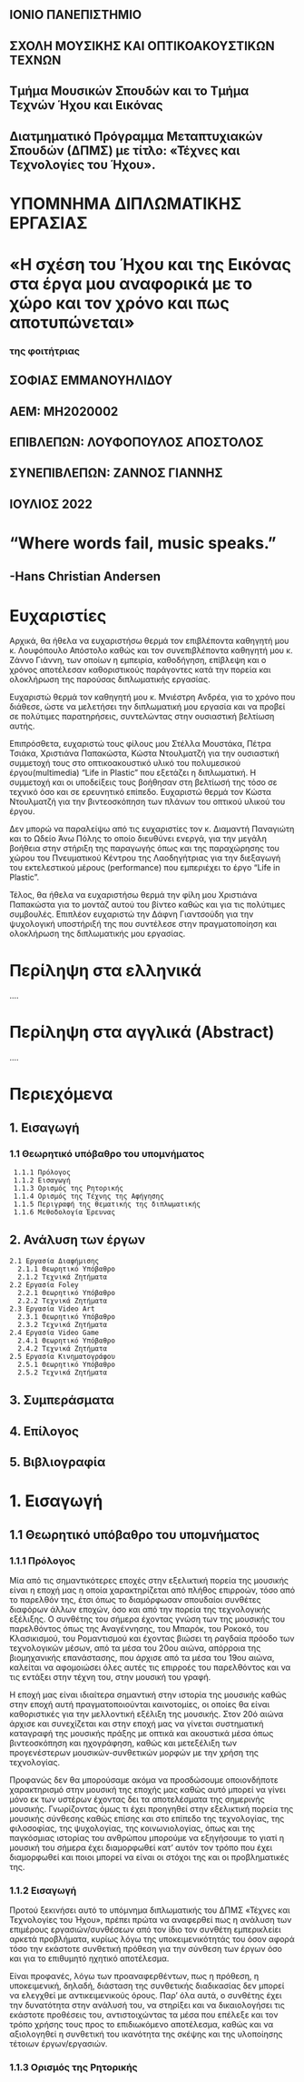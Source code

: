 ## ΙΟΝΙΟ ΠΑΝΕΠΙΣΤΗΜΙΟ

## ΣΧΟΛΗ ΜΟΥΣΙΚΗΣ ΚΑΙ ΟΠΤΙΚΟΑΚΟΥΣΤΙΚΩΝ ΤΕΧΝΩΝ

## Τμήμα Μουσικών Σπουδών και το Τμήμα Τεχνών Ήχου και Εικόνας

## Διατμηματικό Πρόγραμμα Μεταπτυχιακών Σπουδών (ΔΠΜΣ) με τίτλο: «Τέχνες και Τεχνολογίες του Ήχου».

# ΥΠΟΜΝΗΜΑ ΔΙΠΛΩΜΑΤΙΚΗΣ ΕΡΓΑΣΙΑΣ

# «Η σχέση του Ήχου και της Εικόνας στα έργα μου αναφορικά με το χώρο και τον χρόνο και πως αποτυπώνεται»

### της φοιτήτριας
## ΣΟΦΙΑΣ ΕΜΜΑΝΟΥΗΛΙΔΟΥ
## ΑΕΜ: ΜΗ2020002

## ΕΠΙΒΛΕΠΩΝ: ΛΟΥΦΟΠΟΥΛΟΣ ΑΠΟΣΤΟΛΟΣ
## ΣΥΝΕΠΙΒΛΕΠΩΝ: ΖΑΝΝΟΣ ΓΙΑΝΝΗΣ

## ΙΟΥΛΙΟΣ 2022






# “Where words fail, music speaks.”
## -Hans Christian Andersen








# Ευχαριστίες
Αρχικά, θα ήθελα να ευχαριστήσω θερμά τον επιβλέποντα καθηγητή μου κ. Λουφόπουλο Απόστολο καθώς και τον συνεπιβλέποντα καθηγητή μου κ. Ζάννο Γιάννη, των  οποίων η εμπειρία, καθοδήγηση, επίβλεψη και ο χρόνος αποτέλεσαν καθοριστικούς παράγοντες κατά την πορεία και ολοκλήρωση της παρούσας διπλωματικής εργασίας.

Ευχαριστώ θερμά τον καθηγητή μου κ. Μνιέστρη Ανδρέα, για το χρόνο που διάθεσε, ώστε να μελετήσει την διπλωματική μου εργασία και να προβεί σε πολύτιμες παρατηρήσεις, συντελώντας στην ουσιαστική βελτίωση αυτής.

Επιπρόσθετα, ευχαριστώ τους φίλους μου Στέλλα Μουστάκα, Πέτρα Τσιάκα, Χριστιάνα Παπακώστα, Κώστα Ντουλματζή  για την ουσιαστική συμμετοχή τους στο οπτικοακουστικό υλικό του πολυμεσικού έργου(multimedia) “Life in Plastic” που εξετάζει η διπλωματική. Η συμμετοχή και οι υποδείξεις τους βοήθησαν στη βελτίωσή της τόσο σε τεχνικό όσο και σε ερευνητικό επίπεδο. Ευχαριστώ θερμά τον Κώστα Ντουλματζή για την βιντεοσκόπηση των πλάνων του οπτικού υλικού του έργου.  

Δεν μπορώ να παραλείψω από τις ευχαριστίες τον κ. Διαμαντή Παναγιώτη και το Ωδείο Άνω Πόλης το οποίο διευθύνει ενεργά, για την μεγάλη βοήθεια στην στήριξη της παραγωγής όπως και της παραχώρησης του χώρου του Πνευματικού Κέντρου της Λαοδηγήτριας για την διεξαγωγή του εκτελεστικού μέρους (performance) που εμπεριέχει το έργο “Life in Plastic”.

Τέλος, θα ήθελα να ευχαριστήσω θερμά την φίλη μου Χριστιάνα Παπακώστα για το μοντάζ αυτού του βίντεο καθώς και για τις πολύτιμες συμβουλές. Επιπλέον ευχαριστώ την Δάφνη Γιαντσούδη για την ψυχολογική υποστήριξή της που συντέλεσε στην πραγματοποίηση και ολοκλήρωση της διπλωματικής μου εργασίας.

# Περίληψη στα ελληνικά
....

# Περίληψη στα αγγλικά (Abstract)
....

# Περιεχόμενα

## 1. Εισαγωγή
### 1.1 Θεωρητικό υπόβαθρο του υπομνήματος
     1.1.1 Πρόλογος
     1.1.2 Εισαγωγή
     1.1.3 Ορισμός της Ρητορικής
     1.1.4 Ορισμός της Τέχνης της Αφήγησης
     1.1.5 Περιγραφή της θεματικής της διπλωματικής
     1.1.6 Μεθοδολογία Έρευνας
## 2. Ανάλυση των έργων
    2.1 Εργασία Διαφήμισης
      2.1.1 Θεωρητικό Υπόβαθρο
      2.1.2 Τεχνικά Ζητήματα
    2.2 Εργασία Foley
      2.2.1 Θεωρητικό Υπόβαθρο
      2.2.2 Τεχνικά Ζητήματα
    2.3 Εργασία Video Art
      2.3.1 Θεωρητικό Υπόβαθρο
      2.3.2 Τεχνικά Ζητήματα
    2.4 Εργασία Video Game
      2.4.1 Θεωρητικό Υπόβαθρο
      2.4.2 Τεχνικά Ζητήματα
    2.5 Εργασία Κινηματογράφου
      2.5.1 Θεωρητικό Υπόβαθρο
      2.5.2 Τεχνικά Ζητήματα
## 3. Συμπεράσματα
## 4. Επίλογος
## 5. Βιβλιογραφία

# 1. Εισαγωγή
## 1.1 Θεωρητικό υπόβαθρο του υπομνήματος

### 1.1.1 Πρόλογος

Μία από τις σημαντικότερες εποχές στην εξελικτική πορεία της μουσικής είναι η εποχή μας η οποία χαρακτηρίζεται από πλήθος επιρροών, τόσο από το παρελθόν της, έτσι όπως το διαμόρφωσαν σπουδαίοι συνθέτες διαφόρων άλλων εποχών, όσο και από την πορεία της τεχνολογικής εξέλιξης. Ο συνθέτης του σήμερα έχοντας γνώση των της μουσικής του παρελθόντος όπως της Αναγέννησης, του Μπαρόκ, του Ροκοκό, του Κλασικισμού, του Ρομαντισμού και  έχοντας βιώσει τη ραγδαία πρόοδο των τεχνολογικών μέσων, από τα μέσα του 20ου αιώνα, απόρροια της βιομηχανικής επανάστασης, που άρχισε από τα μέσα του 19ου αιώνα, καλείται να αφομοιώσει όλες αυτές τις επιρροές του παρελθόντος και να τις εντάξει στην τέχνη του, στην μουσική του γραφή.

Η εποχή μας είναι ιδιαίτερα σημαντική στην ιστορία της μουσικής καθώς στην εποχή αυτή πραγματοποιούνται καινοτομίες, οι οποίες θα είναι καθοριστικές για την μελλοντική εξέλιξη της μουσικής. Στον 20ό αιώνα άρχισε και συνεχίζεται και στην εποχή μας να γίνεται συστηματική καταγραφή της μουσικής πράξης με οπτικά και ακουστικά μέσα όπως βιντεοσκόπηση και ηχογράφηση, καθώς και μετεξέλιξη των προγενέστερων μουσικών-συνθετικών μορφών με την χρήση της τεχνολογίας.  

Προφανώς δεν θα μπορούσαμε ακόμα να προσδώσουμε οποιονδήποτε χαρακτηρισμό στην μουσική της εποχής μας καθώς αυτό μπορεί να γίνει μόνο εκ των υστέρων έχοντας δει τα αποτελέσματα της σημερινής μουσικής. Γνωρίζοντας όμως τι έχει προηγηθεί στην εξελικτική πορεία της μουσικής σύνθεσης καθώς επίσης και στο επίπεδο της τεχνολογίας, της φιλοσοφίας, της ψυχολογίας, της κοινωνιολογίας, όπως και της παγκόσμιας ιστορίας του ανθρώπου μπορούμε να εξηγήσουμε το γιατί η μουσική του σήμερα έχει διαμορφωθεί κατ’ αυτόν τον τρόπο που έχει διαμορφωθεί και ποιοι μπορεί να είναι οι στόχοι της και οι προβληματικές της.

### 1.1.2 Εισαγωγή

Προτού ξεκινήσει αυτό το υπόμνημα διπλωματικής του ΔΠΜΣ «Τέχνες και Τεχνολογίες του Ήχου», πρέπει πρώτα να αναφερθεί πως η ανάλυση των επιμέρους εργασιών/συνθέσεων από τον ίδιο τον συνθέτη εμπερικλείει αρκετά προβλήματα, κυρίως λόγω της υποκειμενικότητάς του όσον αφορά τόσο την εκάστοτε συνθετική πρόθεση για την σύνθεση των έργων όσο και για το επιθυμητό ηχητικό αποτέλεσμα.

Είναι προφανές, λόγω των προαναφερθέντων, πως η πρόθεση, η υποκειμενική, δηλαδή, διάσταση της συνθετικής διαδικασίας δεν μπορεί να ελεγχθεί με αντικειμενικούς όρους. Παρ’ όλα αυτά, ο συνθέτης έχει την δυνατότητα στην ανάλυσή του, να στηρίξει και να δικαιολογήσει τις εκάστοτε προθέσεις του, αντιστοιχώντας τα μέσα που επέλεξε και τον τρόπο χρήσης τους προς το επιδιωκόμενο αποτέλεσμα, καθώς και να αξιολογηθεί η συνθετική του ικανότητα της σκέψης και της υλοποίησης τέτοιων έργων/εργασιών.

### 1.1.3 Ορισμός της Ρητορικής
